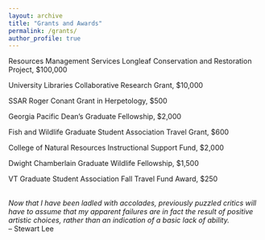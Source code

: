 ```yaml
---
layout: archive
title: "Grants and Awards"
permalink: /grants/
author_profile: true
---
```

Resources Management Services Longleaf Conservation and Restoration Project, $100,000
<br />

University Libraries Collaborative Research Grant, $10,000
<br />

SSAR Roger Conant Grant in Herpetology, $500
<br />

Georgia Pacific Dean’s Graduate Fellowship, $2,000
<br />

Fish and Wildlife Graduate Student Association Travel Grant, $600
<br />

College of Natural Resources Instructional Support Fund, $2,000
<br />

Dwight Chamberlain Graduate Wildlife Fellowship, $1,500
<br />

VT Graduate Student Association Fall Travel Fund Award, $250
<br /> 
<br /> 

_Now that I have been ladled with accolades, previously puzzled critics will have to assume that my apparent failures are in fact the result of positive artistic choices, rather than an indication of a basic lack of ability._\
– Stewart Lee
